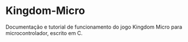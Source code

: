 # Kingdom-Micro
Documentação e tutorial de funcionamento do jogo Kingdom Micro para microcontrolador, escrito em C.
